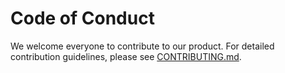 # Code of Conduct

We welcome everyone to contribute to our product. For detailed contribution guidelines, please see [CONTRIBUTING.md](CONTRIBUTING.md).
